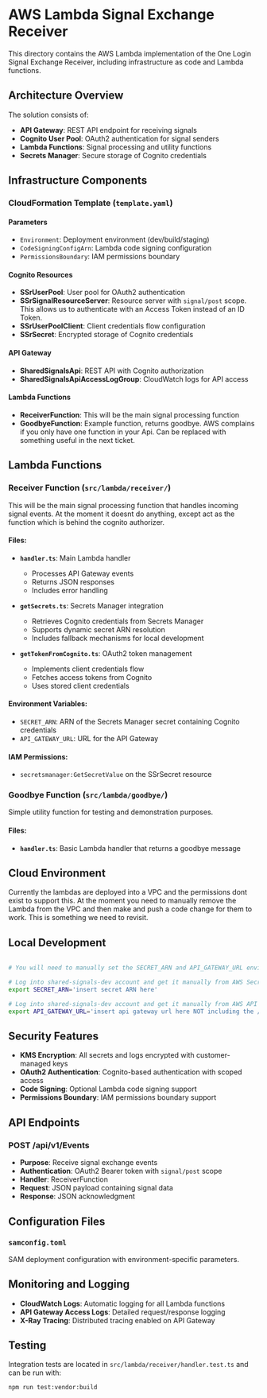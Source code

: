 # AWS Lambda Signal Exchange Receiver

This directory contains the AWS Lambda implementation of the One Login Signal Exchange Receiver, including infrastructure as code and Lambda functions.

## Architecture Overview

The solution consists of:

- **API Gateway**: REST API endpoint for receiving signals
- **Cognito User Pool**: OAuth2 authentication for signal senders
- **Lambda Functions**: Signal processing and utility functions
- **Secrets Manager**: Secure storage of Cognito credentials

## Infrastructure Components

### CloudFormation Template (`template.yaml`)

#### Parameters

- `Environment`: Deployment environment (dev/build/staging)
- `CodeSigningConfigArn`: Lambda code signing configuration
- `PermissionsBoundary`: IAM permissions boundary

#### Cognito Resources

- **SSrUserPool**: User pool for OAuth2 authentication
- **SSrSignalResourceServer**: Resource server with `signal/post` scope. This allows us to authenticate with an Access Token instead of an ID Token.
- **SSrUserPoolClient**: Client credentials flow configuration
- **SSrSecret**: Encrypted storage of Cognito credentials

#### API Gateway

- **SharedSignalsApi**: REST API with Cognito authorization
- **SharedSignalsApiAccessLogGroup**: CloudWatch logs for API access

#### Lambda Functions

- **ReceiverFunction**: This will be the main signal processing function
- **GoodbyeFunction**: Example function, returns goodbye. AWS complains if you only have one function in your Api. Can be replaced with something useful in the next ticket.

## Lambda Functions

### Receiver Function (`src/lambda/receiver/`)

This will be the main signal processing function that handles incoming signal events. At the moment it doesnt do anything, except act as the function which is behind the cognito authorizer.

#### Files:

- **`handler.ts`**: Main Lambda handler
  - Processes API Gateway events
  - Returns JSON responses
  - Includes error handling

- **`getSecrets.ts`**: Secrets Manager integration
  - Retrieves Cognito credentials from Secrets Manager
  - Supports dynamic secret ARN resolution
  - Includes fallback mechanisms for local development

- **`getTokenFromCognito.ts`**: OAuth2 token management
  - Implements client credentials flow
  - Fetches access tokens from Cognito
  - Uses stored client credentials

#### Environment Variables:

- `SECRET_ARN`: ARN of the Secrets Manager secret containing Cognito credentials
- `API_GATEWAY_URL`: URL for the API Gateway

#### IAM Permissions:

- `secretsmanager:GetSecretValue` on the SSrSecret resource

### Goodbye Function (`src/lambda/goodbye/`)

Simple utility function for testing and demonstration purposes.

#### Files:

- **`handler.ts`**: Basic Lambda handler that returns a goodbye message

## Cloud Environment

Currently the lambdas are deployed into a VPC and the permissions dont exist to support this. At the moment you need to manually remove the Lambda from the VPC and then make and push a code change for them to work. This is something we need to revisit.

## Local Development

```bash

# You will need to manually set the SECRET_ARN and API_GATEWAY_URL environment variablea in order to run intergration tests locally

# Log into shared-signals-dev account and get it manually from AWS Secrets Manager, under (branch-name)-ssr-secrets
export SECRET_ARN='insert secret ARN here'

# Log into shared-signals-dev account and get it manually from AWS API Gateway for your branch, under (branch-name-shared-signals-receiver-api-endpoint, go to stages, expand down to the function, then its the invoke url
export API_GATEWAY_URL='insert api gateway url here NOT including the /api/v1/Events'
```

## Security Features

- **KMS Encryption**: All secrets and logs encrypted with customer-managed keys
- **OAuth2 Authentication**: Cognito-based authentication with scoped access
- **Code Signing**: Optional Lambda code signing support
- **Permissions Boundary**: IAM permissions boundary support

## API Endpoints

### POST /api/v1/Events

- **Purpose**: Receive signal exchange events
- **Authentication**: OAuth2 Bearer token with `signal/post` scope
- **Handler**: ReceiverFunction
- **Request**: JSON payload containing signal data
- **Response**: JSON acknowledgment

## Configuration Files

### `samconfig.toml`

SAM deployment configuration with environment-specific parameters.

## Monitoring and Logging

- **CloudWatch Logs**: Automatic logging for all Lambda functions
- **API Gateway Access Logs**: Detailed request/response logging
- **X-Ray Tracing**: Distributed tracing enabled on API Gateway

## Testing

Integration tests are located in `src/lambda/receiver/handler.test.ts` and can be run with:

```bash
npm run test:vendor:build
```
